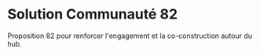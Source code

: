 # Solution Communauté 82

Proposition 82 pour renforcer l'engagement et la co-construction autour du hub.
